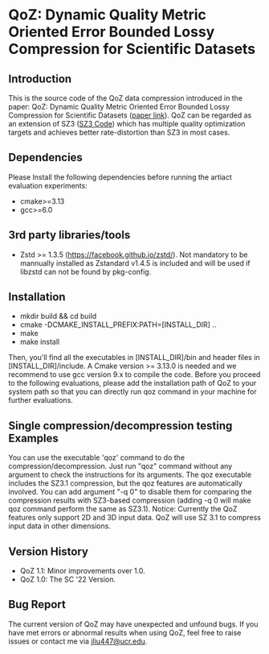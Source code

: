 # QoZ: Dynamic Quality Metric Oriented Error Bounded Lossy Compression for Scientific Datasets

## Introduction

This is the source code of the QoZ data compression introduced in the paper: QoZ: Dynamic Quality Metric Oriented Error Bounded Lossy Compression for Scientific Datasets ([paper link](https://www.computer.org/csdl/proceedings-article/sc/2022/544400a892/1I0bT6kfcas)). QoZ can be regarded as an extension of SZ3 ([SZ3 Code](https://github.com/szcompressor/SZ3)) which has multiple quality optimization targets and achieves better rate-distortion than SZ3 in most cases.

## Dependencies

Please Install the following dependencies before running the artiact evaluation experiments:

* cmake>=3.13
* gcc>=6.0

## 3rd party libraries/tools

* Zstd >= 1.3.5 (https://facebook.github.io/zstd/). Not mandatory to be mannually installed as Zstandard v1.4.5 is included and will be used if libzstd can not be found by pkg-config.

## Installation

* mkdir build && cd build
* cmake -DCMAKE_INSTALL_PREFIX:PATH=[INSTALL_DIR] ..
* make
* make install

Then, you'll find all the executables in [INSTALL_DIR]/bin and header files in [INSTALL_DIR]/include. A Cmake version >= 3.13.0 is needed and we recommend to use gcc version 9.x to compile the code. 
Before you proceed to the following evaluations, please add the installation path of QoZ to your system path so that you can directly run qoz command in your machine for further evaluations.

## Single compression/decompression testing Examples

You can use the executable 'qoz' command to do the compression/decompression. Just run "qoz" command without any argument to check the instructions for its arguments.
The qoz executable includes the SZ3.1 compression, but the qoz features are automatically involved. You can add argument "-q 0" to disable them for comparing the compression results with SZ3-based compression (adding -q 0 will make qoz command perform the same as SZ3.1).
Notice: Currently the QoZ features only support 2D and 3D input data. QoZ will use SZ 3.1 to compress input data in other dimensions.

## Version History

* QoZ 1.1: Minor improvements over 1.0.
* QoZ 1.0: The SC '22 Version.

## Bug Report

The current version of QoZ may have unexpected and unfound bugs. If you have met errors or abnormal results when using QoZ, feel free to raise issues or contact me via jliu447@ucr.edu. 







